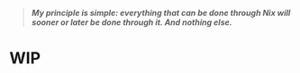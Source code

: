 > ***My principle is simple: everything that can be done through Nix will sooner or later be done through it. And nothing else.***

# WIP
